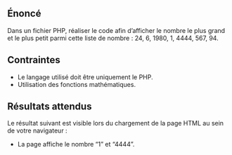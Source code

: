 ## Énoncé

Dans un fichier PHP, réaliser le code afin d’afficher le nombre le plus grand et le plus petit parmi cette liste de nombre : 24, 6, 1980, 1, 4444, 567, 94.

## Contraintes

- Le langage utilisé doit être uniquement le PHP.
- Utilisation des fonctions mathématiques.

## Résultats attendus

Le résultat suivant est visible lors du chargement de la page HTML au sein de votre navigateur :

- La page affiche le nombre “1” et “4444”.